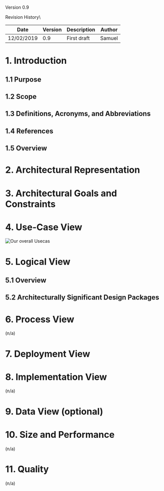 Version 0.9
 
Revision History\
			
| Date       | Version | Description   | Author        |
|------------|---------|---------------|---------------|
| 12/02/2019 | 0.9     | First draft   | Samuel        |

# 1. Introduction
## 1.1	Purpose

## 1.2	Scope
## 1.3	Definitions, Acronyms, and Abbreviations
## 1.4	References
## 1.5	Overview

# 2. Architectural Representation 

# 3. Architectural Goals and Constraints 

# 4. Use-Case View 
![Our overall Usecas](./OverallUsecase.png)
# 5. Logical View 
## 5.1	Overview
## 5.2	Architecturally Significant Design Packages

# 6. Process View 
(n/a)

# 7. Deployment View 

# 8. Implementation View 
(n/a)

# 9. Data View (optional)

# 10. Size and Performance
(n/a)

# 11. Quality 
(n/a)
